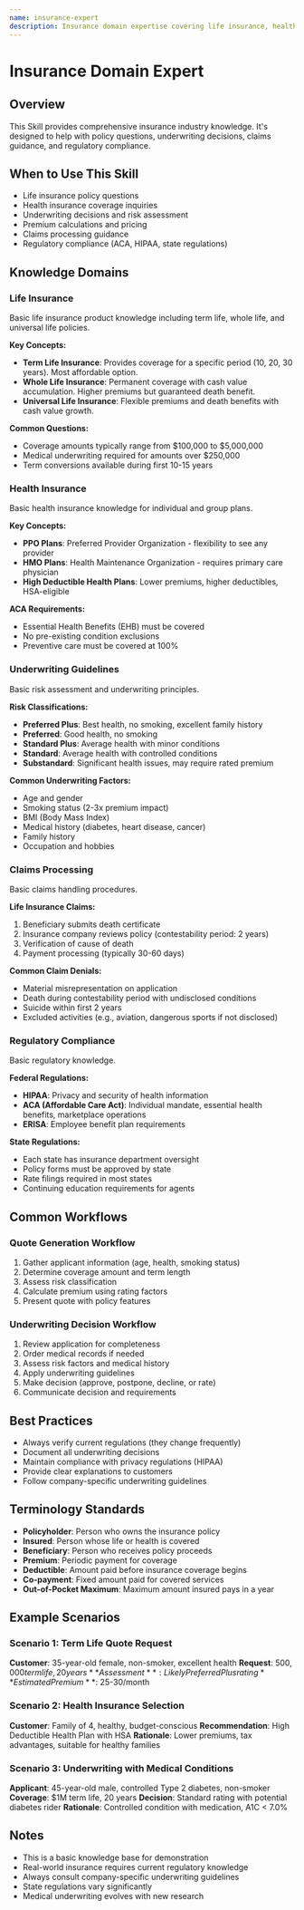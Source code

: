 ```yaml
---
name: insurance-expert
description: Insurance domain expertise covering life insurance, health insurance, underwriting guidelines, claims processing, and regulatory compliance. Use for insurance policy questions, underwriting decisions, premium calculations, and industry best practices.
---
```


# Insurance Domain Expert

## Overview
This Skill provides comprehensive insurance industry knowledge. It's designed to help with policy questions, underwriting decisions, claims guidance, and regulatory compliance.

## When to Use This Skill
- Life insurance policy questions
- Health insurance coverage inquiries
- Underwriting decisions and risk assessment
- Premium calculations and pricing
- Claims processing guidance
- Regulatory compliance (ACA, HIPAA, state regulations)

## Knowledge Domains

### Life Insurance
Basic life insurance product knowledge including term life, whole life, and universal life policies.

**Key Concepts:**
- **Term Life Insurance**: Provides coverage for a specific period (10, 20, 30 years). Most affordable option.
- **Whole Life Insurance**: Permanent coverage with cash value accumulation. Higher premiums but guaranteed death benefit.
- **Universal Life Insurance**: Flexible premiums and death benefits with cash value growth.

**Common Questions:**
- Coverage amounts typically range from $100,000 to $5,000,000
- Medical underwriting required for amounts over $250,000
- Term conversions available during first 10-15 years

### Health Insurance
Basic health insurance knowledge for individual and group plans.

**Key Concepts:**
- **PPO Plans**: Preferred Provider Organization - flexibility to see any provider
- **HMO Plans**: Health Maintenance Organization - requires primary care physician
- **High Deductible Health Plans**: Lower premiums, higher deductibles, HSA-eligible

**ACA Requirements:**
- Essential Health Benefits (EHB) must be covered
- No pre-existing condition exclusions
- Preventive care must be covered at 100%

### Underwriting Guidelines
Basic risk assessment and underwriting principles.

**Risk Classifications:**
- **Preferred Plus**: Best health, no smoking, excellent family history
- **Preferred**: Good health, no smoking
- **Standard Plus**: Average health with minor conditions
- **Standard**: Average health with controlled conditions
- **Substandard**: Significant health issues, may require rated premium

**Common Underwriting Factors:**
- Age and gender
- Smoking status (2-3x premium impact)
- BMI (Body Mass Index)
- Medical history (diabetes, heart disease, cancer)
- Family history
- Occupation and hobbies

### Claims Processing
Basic claims handling procedures.

**Life Insurance Claims:**
1. Beneficiary submits death certificate
2. Insurance company reviews policy (contestability period: 2 years)
3. Verification of cause of death
4. Payment processing (typically 30-60 days)

**Common Claim Denials:**
- Material misrepresentation on application
- Death during contestability period with undisclosed conditions
- Suicide within first 2 years
- Excluded activities (e.g., aviation, dangerous sports if not disclosed)

### Regulatory Compliance
Basic regulatory knowledge.

**Federal Regulations:**
- **HIPAA**: Privacy and security of health information
- **ACA (Affordable Care Act)**: Individual mandate, essential health benefits, marketplace operations
- **ERISA**: Employee benefit plan requirements

**State Regulations:**
- Each state has insurance department oversight
- Policy forms must be approved by state
- Rate filings required in most states
- Continuing education requirements for agents

## Common Workflows

### Quote Generation Workflow
1. Gather applicant information (age, health, smoking status)
2. Determine coverage amount and term length
3. Assess risk classification
4. Calculate premium using rating factors
5. Present quote with policy features

### Underwriting Decision Workflow
1. Review application for completeness
2. Order medical records if needed
3. Assess risk factors and medical history
4. Apply underwriting guidelines
5. Make decision (approve, postpone, decline, or rate)
6. Communicate decision and requirements

## Best Practices
- Always verify current regulations (they change frequently)
- Document all underwriting decisions
- Maintain compliance with privacy regulations (HIPAA)
- Provide clear explanations to customers
- Follow company-specific underwriting guidelines

## Terminology Standards
- **Policyholder**: Person who owns the insurance policy
- **Insured**: Person whose life or health is covered
- **Beneficiary**: Person who receives policy proceeds
- **Premium**: Periodic payment for coverage
- **Deductible**: Amount paid before insurance coverage begins
- **Co-payment**: Fixed amount paid for covered services
- **Out-of-Pocket Maximum**: Maximum amount insured pays in a year

## Example Scenarios

### Scenario 1: Term Life Quote Request
**Customer**: 35-year-old female, non-smoker, excellent health
**Request**: $500,000 term life, 20 years
**Assessment**: Likely Preferred Plus rating
**Estimated Premium**: ~$25-30/month

### Scenario 2: Health Insurance Selection
**Customer**: Family of 4, healthy, budget-conscious
**Recommendation**: High Deductible Health Plan with HSA
**Rationale**: Lower premiums, tax advantages, suitable for healthy families

### Scenario 3: Underwriting with Medical Conditions
**Applicant**: 45-year-old male, controlled Type 2 diabetes, non-smoker
**Coverage**: $1M term life, 20 years
**Decision**: Standard rating with potential diabetes rider
**Rationale**: Controlled condition with medication, A1C < 7.0%

## Notes
- This is a basic knowledge base for demonstration
- Real-world insurance requires current regulatory knowledge
- Always consult company-specific underwriting guidelines
- State regulations vary significantly
- Medical underwriting evolves with new research
